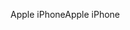 <span data-ttu-id="cbfbf-101">Apple iPhone</span><span class="sxs-lookup"><span data-stu-id="cbfbf-101">Apple iPhone</span></span>